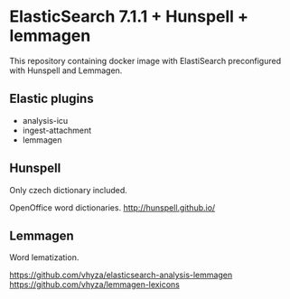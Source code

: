 ElasticSearch 7.1.1 + Hunspell + lemmagen
===================================

This repository containing docker image with ElastiSearch preconfigured with Hunspell and Lemmagen.

Elastic plugins
---------------

- analysis-icu
- ingest-attachment
- lemmagen

Hunspell
--------
Only czech dictionary included.

OpenOffice word dictionaries.
http://hunspell.github.io/

Lemmagen
--------
Word lematization.

https://github.com/vhyza/elasticsearch-analysis-lemmagen
https://github.com/vhyza/lemmagen-lexicons